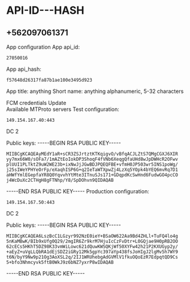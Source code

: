 # API-ID---HASH
## +562097061371
App configuration
App api_id:
```
27050016
```

App api_hash:

```
f57648d26317fa87b1ae100e3495d923
```

App title:
anything
Short name:
anything
alphanumeric, 5-32 characters

FCM credentials  Update  
Available MTProto servers
Test configuration:

```
149.154.167.40:443
```

DC 2

Public keys:
-----BEGIN RSA PUBLIC KEY-----

```
MIIBCgKCAQEAyMEdY1aR+sCR3ZSJrtztKTKqigvO/vBfqACJLZtS7QMgCGXJ6XIR
yy7mx66W0/sOFa7/1mAZtEoIokDP3ShoqF4fVNb6XeqgQfaUHd8wJpDWHcR2OFwv
plUUI1PLTktZ9uW2WE23b+ixNwJjJGwBDJPQEQFBE+vfmH0JP503wr5INS1poWg/
j25sIWeYPHYeOrFp/eXaqhISP6G+q2IeTaWTXpwZj4LzXq5YOpk4bYEQ6mvRq7D1
aHWfYmlEGepfaYR8Q0YqvvhYtMte3ITnuSJs171+GDqpdKcSwHnd6FudwGO4pcCO
j4WcDuXc2CTHgH8gFTNhp/Y8/SpDOhvn9QIDAQAB
```

-----END RSA PUBLIC KEY-----
Production configuration:

```
149.154.167.50:443
```

DC 2

Public keys:
-----BEGIN RSA PUBLIC KEY-----

```
MIIBCgKCAQEA6LszBcC1LGzyr992NzE0ieY+BSaOW622Aa9Bd4ZHLl+TuFQ4lo4g
5nKaMBwK/BIb9xUfg0Q29/2mgIR6Zr9krM7HjuIcCzFvDtr+L0GQjae9H0pRB2OO
62cECs5HKhT5DZ98K33vmWiLowc621dQuwKWSQKjWf50XYFw42h21P2KXUGyp2y/
+aEyZ+uVgLLQbRA1dEjSDZ2iGRy12Mk5gpYc397aYp438fsJoHIgJ2lgMv5h7WY9
t6N/byY9Nw9p21Og3AoXSL2q/2IJ1WRUhebgAdGVMlV1fkuOQoEzR7EdpqtQD9Cs
5+bfo3Nhmcyvk5ftB0WkJ9z6bNZ7yxrP8wIDAQAB
```

-----END RSA PUBLIC KEY-----
